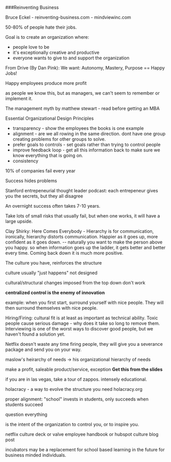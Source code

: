 ###Reinventing Business

Bruce Eckel - reinventing-business.com - mindviewinc.com

50-80% of people hate their jobs.

Goal is to create an organization where: 

- people love to be
- it's exceptionally creative and productive
- everyone wants to give to and support the organization

From Drive (By Dan Pink): We want: Autonomy, Mastery, Purpose == Happy Jobs!

Happy employees produce more profit

as people we know this, but as managers, we can't seem to remember or implement it.

The management myth by matthew stewart - read before getting an MBA

Essential Organizational Design Principles

- transparency - show the employees the books is one example
- alignment - are we all rowing in the same direction.  dont have one group creating problems for other groups to solve.
- prefer goals to controls - set goals rather than trying to control people
- improve feedback loop - get all this information back to make sure we know everything that is going on.
- consistency

10% of companies fail every year

Success hides problems

Stanford entrepeneurial thought leader podcast: each entrepeneur gives you the secrets, but they all disagree

An overnight success often takes 7-10 years.

Take lots of small risks that usually fail, but when one works, it will have a large upside.

Clay Shirky: Here Comes Everybody - Hierarchy is for communication, ironically, hierarchy distorts communication.  Happier as it goes up, more confident as it goes down.  --  naturally you want to make the person above you happy.  so when information goes up the ladder, it gets better and better every time.  Coming back down it is much more positive.

The culture you have, reinforces the structure

culture usually "just happens" not designed

cultural/structural changes imposed from the top down don't work

**centralized control is the enemy of innovation**

example: when you first start, surround yourself with nice people.  They will then surround themselves with nice people.

Hiring/Firing: cultural fit is at least as important as technical ability.  Toxic people cause serious damage - why does it take so long to remove them.  Interviewing is one of the worst ways to discover good people, but we haven't found a solution yet.

Netflix doesn't waste any time firing people, they will give you a severance package and send you on your way.

maslow's heirarchy of needs -> his organizational hierarchy of needs

make a profit, saleable product/service, exception **Get this from the slides**

if you are in las vegas, take a tour of zappos.  intensely educational.

holacracy - a way to evolve the structure you need holacracy.org

proper alignment: "school" invests in students, only succeeds when students succeed

question everything

is the intent of the organization to control you, or to inspire you.

netflix culture deck or valve employee handbook or hubspot culture blog post

incubators may be a replacement for school based learning in the future for business minded individuals.

